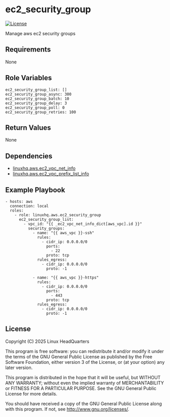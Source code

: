 # ec2\_security\_group

[![License](https://img.shields.io/badge/license-GPLv3-lightgreen)](https://www.gnu.org/licenses/gpl-3.0.en.html#license-text)

Manage aws ec2 security groups

## Requirements

None

## Role Variables

    ec2_security_group_list: []
    ec2_security_group_async: 300
    ec2_security_group_batch: 10
    ec2_security_group_delay: 3
    ec2_security_group_poll: 0
    ec2_security_group_retries: 100

## Return Values

None

## Dependencies

* [linuxhq.aws.ec2\_vpc\_net\_info](https://github.com/linuxhq/ansible-collection-aws/tree/main/roles/ec2_vpc_net_info)
* [linuxhq.aws.ec2\_vpc\_prefix\_list\_info](https://github.com/linuxhq/ansible-collection-aws/tree/main/roles/ec2_vpc_prefix_list_info)

## Example Playbook

    - hosts: aws
      connection: local
      roles:
        - role: linuxhq.aws.ec2_security_group
          ec2_security_group_list:
            - vpc_id: "{{ _ec2_vpc_net_info_dict[aws_vpc].id }}"
              security_groups:
                - name: "{{ aws_vpc }}-ssh"
                  rules:
                    - cidr_ip: 0.0.0.0/0
                      ports:
                        - 22
                      proto: tcp
                  rules_egress:
                    - cidr_ip: 0.0.0.0/0
                      proto: -1

                - name: "{{ aws_vpc }}-https"
                  rules:
                    - cidr_ip: 0.0.0.0/0
                      ports:
                        - 443
                      proto: tcp
                  rules_egress:
                    - cidr_ip: 0.0.0.0/0
                      proto: -1

## License

Copyright (C) 2025 Linux HeadQuarters

This program is free software: you can redistribute it and/or modify
it under the terms of the GNU General Public License as published by
the Free Software Foundation, either version 3 of the License, or
(at your option) any later version.

This program is distributed in the hope that it will be useful,
but WITHOUT ANY WARRANTY; without even the implied warranty of
MERCHANTABILITY or FITNESS FOR A PARTICULAR PURPOSE. See the
GNU General Public License for more details.

You should have received a copy of the GNU General Public License
along with this program. If not, see <http://www.gnu.org/licenses/>.
